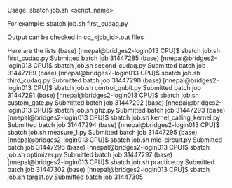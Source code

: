 Usage:
sbatch job.sh <script_name>

For example:
sbatch job.sh first_cudaq.py

Output can be checked in cq_<job_id>.out files

Here are the lists
(base) [nnepal@bridges2-login013 CPU]$ sbatch job.sh first_cudaq.py 
Submitted batch job 31447285
(base) [nnepal@bridges2-login013 CPU]$ sbatch job.sh second_cudaq.py 
Submitted batch job 31447289
(base) [nnepal@bridges2-login013 CPU]$ sbatch job.sh third_cudaq.py 
Submitted batch job 31447290
(base) [nnepal@bridges2-login013 CPU]$ sbatch job.sh control_qubit.py 
Submitted batch job 31447291
(base) [nnepal@bridges2-login013 CPU]$ sbatch job.sh custom_gate.py 
Submitted batch job 31447292
(base) [nnepal@bridges2-login013 CPU]$ sbatch job.sh ghz.py 
Submitted batch job 31447293
(base) [nnepal@bridges2-login013 CPU]$ sbatch job.sh kernel_calling_kernel.py 
Submitted batch job 31447294
(base) [nnepal@bridges2-login013 CPU]$ sbatch job.sh measure_1.py 
Submitted batch job 31447295
(base) [nnepal@bridges2-login013 CPU]$ sbatch job.sh mid-circuit.py 
Submitted batch job 31447296
(base) [nnepal@bridges2-login013 CPU]$ sbatch job.sh optimizer.py 
Submitted batch job 31447297
(base) [nnepal@bridges2-login013 CPU]$ sbatch job.sh practice.py 
Submitted batch job 31447302
(base) [nnepal@bridges2-login013 CPU]$ sbatch job.sh target.py 
Submitted batch job 31447305


